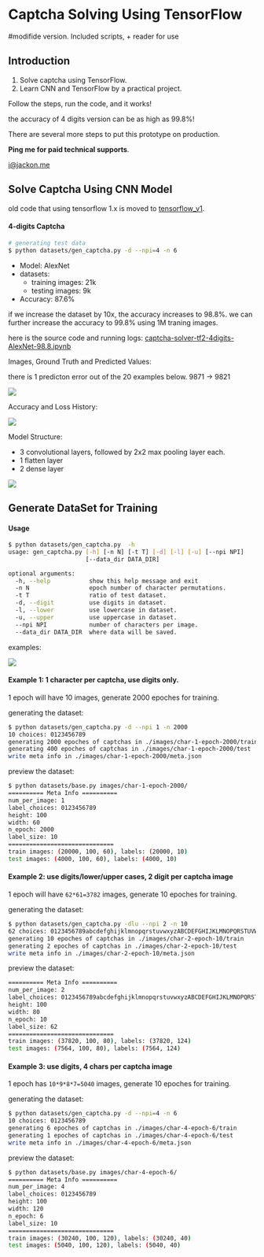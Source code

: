 # Captcha Solving Using TensorFlow
#modifide version. Included scripts, + reader for use

## Introduction

1. Solve captcha using TensorFlow.
2. Learn CNN and TensorFlow by a practical project.

Follow the steps,
run the code,
and it works!

the accuracy of 4 digits version can be as high as 99.8%!

There are several more steps to put this prototype on production.

**Ping me for paid technical supports**.

[i@jackon.me](mailto:i@jackon.me)


## Solve Captcha Using CNN Model


old code that using tensorflow 1.x is moved to [tensorflow_v1](tensorflow_v1).

#### 4-digits Captcha

```bash
# generating test data
$ python datasets/gen_captcha.py -d --npi=4 -n 6
```

- Model: AlexNet
- datasets:
    - training images: 21k
    - testing images: 9k
- Accuracy: 87.6%

if we increase the dataset by 10x, the accuracy increases to 98.8%.
we can further increase the accuracy to 99.8% using 1M traning images.

here is the source code and running logs: [captcha-solver-tf2-4digits-AlexNet-98.8.ipynb](captcha-solver-tf2-4digits-AlexNet-98.8.ipynb)

Images, Ground Truth and Predicted Values:

there is 1 predicton error out of the 20 examples below. 9871 -> 9821

![](img-doc/result-preview-4digits.png)

Accuracy and Loss History:

![](img-doc/history-4digits.png)

Model Structure:

- 3 convolutional layers, followed by 2x2 max pooling layer each.
- 1 flatten layer
- 2 dense layer

![](img-doc/model-structure-alexnet-for-4digits.png)


## Generate DataSet for Training

#### Usage

```bash
$ python datasets/gen_captcha.py  -h
usage: gen_captcha.py [-h] [-n N] [-t T] [-d] [-l] [-u] [--npi NPI]
                      [--data_dir DATA_DIR]

optional arguments:
  -h, --help           show this help message and exit
  -n N                 epoch number of character permutations.
  -t T                 ratio of test dataset.
  -d, --digit          use digits in dataset.
  -l, --lower          use lowercase in dataset.
  -u, --upper          use uppercase in dataset.
  --npi NPI            number of characters per image.
  --data_dir DATA_DIR  where data will be saved.
```

examples:

![](img-doc/data-set-example.png)

#### Example 1: 1 character per captcha, use digits only.

1 epoch will have 10 images, generate 2000 epoches for training.

generating the dataset:

```bash
$ python datasets/gen_captcha.py -d --npi 1 -n 2000
10 choices: 0123456789
generating 2000 epoches of captchas in ./images/char-1-epoch-2000/train
generating 400 epoches of captchas in ./images/char-1-epoch-2000/test
write meta info in ./images/char-1-epoch-2000/meta.json
```

preview the dataset:

```bash
$ python datasets/base.py images/char-1-epoch-2000/
========== Meta Info ==========
num_per_image: 1
label_choices: 0123456789
height: 100
width: 60
n_epoch: 2000
label_size: 10
==============================
train images: (20000, 100, 60), labels: (20000, 10)
test images: (4000, 100, 60), labels: (4000, 10)
```

#### Example 2: use digits/lower/upper cases, 2 digit per captcha image

1 epoch will have `62*61=3782` images, generate 10 epoches for training.

generating the dataset:

```bash
$ python datasets/gen_captcha.py -dlu --npi 2 -n 10
62 choices: 0123456789abcdefghijklmnopqrstuvwxyzABCDEFGHIJKLMNOPQRSTUVWXYZ
generating 10 epoches of captchas in ./images/char-2-epoch-10/train
generating 2 epoches of captchas in ./images/char-2-epoch-10/test
write meta info in ./images/char-2-epoch-10/meta.json
```

preview the dataset:

```bash
========== Meta Info ==========
num_per_image: 2
label_choices: 0123456789abcdefghijklmnopqrstuvwxyzABCDEFGHIJKLMNOPQRSTUVWXYZ
height: 100
width: 80
n_epoch: 10
label_size: 62
==============================
train images: (37820, 100, 80), labels: (37820, 124)
test images: (7564, 100, 80), labels: (7564, 124)
```


#### Example 3: use digits, 4 chars per captcha image

1 epoch has `10*9*8*7=5040` images, generate 10 epoches for training.

generating the dataset:

```bash
$ python datasets/gen_captcha.py -d --npi=4 -n 6
10 choices: 0123456789
generating 6 epoches of captchas in ./images/char-4-epoch-6/train
generating 1 epoches of captchas in ./images/char-4-epoch-6/test
write meta info in ./images/char-4-epoch-6/meta.json
```

preview the dataset:

```bash
$ python datasets/base.py images/char-4-epoch-6/
========== Meta Info ==========
num_per_image: 4
label_choices: 0123456789
height: 100
width: 120
n_epoch: 6
label_size: 10
==============================
train images: (30240, 100, 120), labels: (30240, 40)
test images: (5040, 100, 120), labels: (5040, 40)
```
